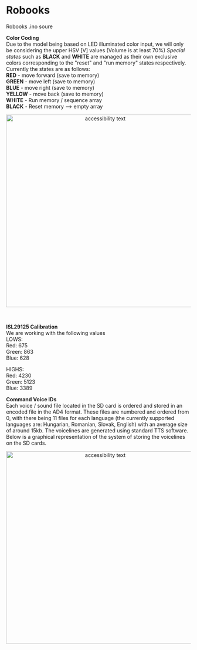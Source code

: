 # Robooks
Robooks .ino soure

<b>Color Coding</b><br>
Due to the model being based on LED illuminated color input, we will only be considering the upper HSV [V] values (Volume is at least 70%)
<i>Special states</i> such as <b>BLACK</b> and <b>WHITE</b> are managed as their own exclusive colors corresponding to the "reset" and "run memory" states respectively.<br>
Currently the states are as follows:<br>
<b>RED</b> - move forward (save to memory)<br>
<b>GREEN</b> - move left (save to memory)<br>
<b>BLUE</b> - move right (save to memory)<br>
<b>YELLOW</b> - move back (save to memory)<br>
<b>WHITE</b> - Run memory / sequence array<br>
<b>BLACK</b> - Reset memory --> empty array<br>
<p align="center">
  <img src="https://www.mediafire.com/convkey/1457/jjxbcmp9b6k35uwzg.jpg?size_id=5" width="525" alt="accessibility text">
</p>
<br>

<b>ISL29125 Calibration</b><br>
We are working with the following values<br>
LOWS:<br>
Red: 675<br>
Green: 863<br>
Blue: 628<br>

HIGHS:<br>
Red: 4230<br>
Green: 5123<br>
Blue: 3389<br>

<b>Command Voice IDs</b><br>
Each voice / sound file located in the SD card is ordered and stored in an encoded file in the AD4 format. These files are numbered and ordered from 0, with there being 11 files for each language (the currently supported languages are: Hungarian, Romanian, Slovak, English) with an average size of around 15kb.
The voicelines are generated using standard TTS software.
Below is a graphical representation of the system of storing the voicelines on the SD cards.
<p align="center">
  <img src="https://www.mediafire.com/convkey/c122/fu8jbq6ju75ju239g.jpg" width="525" alt="accessibility text">
</p>
